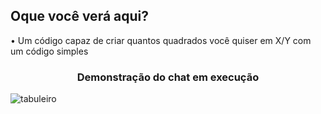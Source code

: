 
<h2> Oque você verá aqui? </h2>

• Um código capaz de criar quantos quadrados você quiser em X/Y com um código simples</b><br>


<h3 align="center"> Demonstração do chat em execução </h3>

![tabuleiro](https://user-images.githubusercontent.com/68366424/108932483-3717ad00-7628-11eb-8c46-40bbf36462f0.gif)

